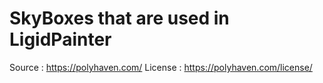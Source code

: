 # SkyBoxes that are used in LigidPainter

Source : https://polyhaven.com/
License : https://polyhaven.com/license/